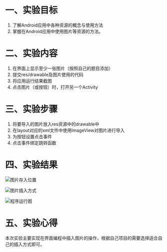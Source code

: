 # 一、实验目标 #

1. 了解Android应用中各种资源的概念与使用方法
2. 掌握在Android应用中使用图片等资源的方法。

# 二、实验内容 #

1. 在界面上显示至少一张图片（按照自己的题目添加）
2. 提交res/drawable及图片使用的代码
3. 将应用运行结果截图
4. 点击图片（或按钮）时，打开另一个Activity

# 三、实验步骤 #

1. 将要导入的图片放入res资源中的drawable中
2. 在layout对应的xml文件中使用ImageView对图片进行导入
3. 为按钮设置点击事件
4. 点击事件绑定跳转函数

# 四、实验结果 #

![图片存入位置](https://raw.githubusercontent.com/ZYL618/android-labs-2020/master/students/net1814080903225/实验3截图/图片存入位置.png)

![图片插入方式](https://raw.githubusercontent.com/ZYL618/android-labs-2020/master/students/net1814080903225/实验3截图/图片插入方式.png)

![程序运行图](https://raw.githubusercontent.com/ZYL618/android-labs-2020/master/students/net1814080903225/实验3截图/程序运行图.png)

# 五、实验心得 #

本次实验主要实现在界面编程中插入图片的操作，根据自己项目的需要选择适合自己的插入方式即可。
